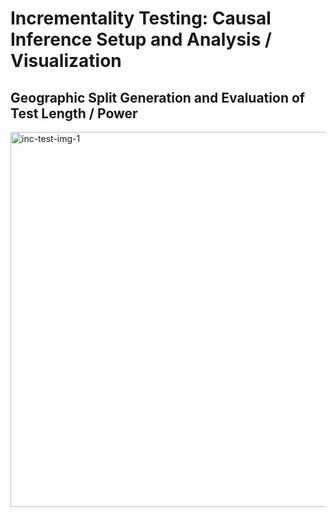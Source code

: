 # Incrementality Testing: Causal Inference Setup and Analysis / Visualization

## Geographic Split Generation and Evaluation of Test Length / Power

<img width="600" alt="inc-test-img-1" src="https://github.com/user-attachments/assets/cd7a6528-2c04-41df-a941-89de28b1d60a" />


